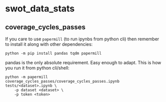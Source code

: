 # swot_data_stats

## coverage_cycles_passes

If you care to use `papermill` (to run ipynbs from python cli) then remember to install it along with other dependencies:
```
python -m pip install pandas tqdm papermill
```
pandas is the only absolute requirement. Easy enough to adapt. This is how you run it from python cli/shell:

```shell
python -m papermill coverage_cycles_passes/coverage_cycles_passes.ipynb tests/<dataset>.ipynb \
    -p dataset <dataset> \
    -p token <token>
```
